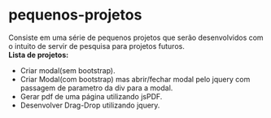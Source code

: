 # pequenos-projetos

Consiste em uma série de pequenos projetos que serão desenvolvidos com o intuito de servir de pesquisa para projetos futuros.  
**Lista de projetos:**  
* Criar modal(sem bootstrap).
* Criar Modal(com bootstrap) mas abrir/fechar modal pelo jquery com passagem de parametro da div para a modal. 
* Gerar pdf de uma página utilizando jsPDF.
* Desenvolver Drag-Drop utilizando jquery.